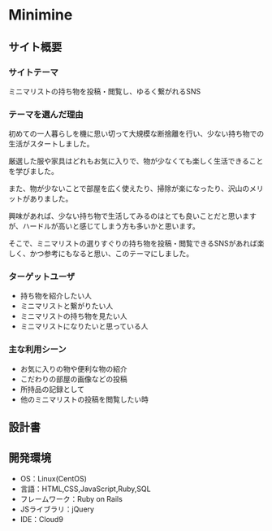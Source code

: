 # Minimine

## サイト概要
### サイトテーマ
ミニマリストの持ち物を投稿・閲覧し、ゆるく繋がれるSNS

### テーマを選んだ理由
初めての一人暮らしを機に思い切って大規模な断捨離を行い、少ない持ち物での生活がスタートしました。

厳選した服や家具はどれもお気に入りで、物が少なくても楽しく生活できることを学びました。

また、物が少ないことで部屋を広く使えたり、掃除が楽になったり、沢山のメリットがありました。

興味があれば、少ない持ち物で生活してみるのはとても良いことだと思いますが、ハードルが高いと感じてしまう方も多いかと思います。

そこで、ミニマリストの選りすぐりの持ち物を投稿・閲覧できるSNSがあれば楽しく、かつ参考にもなると思い、このテーマにしました。

### ターゲットユーザ
- 持ち物を紹介したい人
- ミニマリストと繋がりたい人
- ミニマリストの持ち物を見たい人
- ミニマリストになりたいと思っている人

### 主な利用シーン
- お気に入りの物や便利な物の紹介
- こだわりの部屋の画像などの投稿
- 所持品の記録として
- 他のミニマリストの投稿を閲覧したい時

## 設計書


## 開発環境
- OS：Linux(CentOS)
- 言語：HTML,CSS,JavaScript,Ruby,SQL
- フレームワーク：Ruby on Rails
- JSライブラリ：jQuery
- IDE：Cloud9
